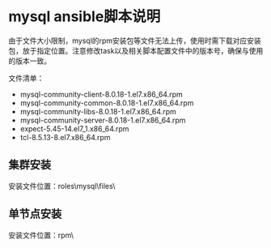# mysql ansible脚本说明

由于文件大小限制，mysql的rpm安装包等文件无法上传，使用时需下载对应安装包，放于指定位置。注意修改task以及相关脚本配置文件中的版本号，确保与使用的版本一致。

文件清单：

* mysql-community-client-8.0.18-1.el7.x86_64.rpm  
* mysql-community-common-8.0.18-1.el7.x86_64.rpm  
* mysql-community-libs-8.0.18-1.el7.x86_64.rpm  
* mysql-community-server-8.0.18-1.el7.x86_64.rpm  
* expect-5.45-14.el7_1.x86_64.rpm  
* tcl-8.5.13-8.el7.x86_64.rpm
## 集群安装

安装文件位置：roles\mysql\files\

## 单节点安装

安装文件位置：rpm\
